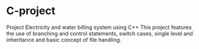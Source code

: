 # C-project
Project Electricity and water billing system using C++
This project features the use of branching and control statements, switch cases, single level and inheritance and basic concept of file handling.

